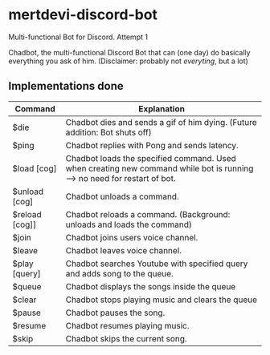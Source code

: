 # mertdevi-discord-bot
Multi-functional Bot for Discord. Attempt 1

Chadbot, the multi-functional Discord Bot that can (one day) do basically everything you ask of him. (Disclaimer: probably not *everyting*, but a lot)

## Implementations done
Command | Explanation
------ | ------
$die | Chadbot dies and sends a gif of him dying. (Future addition: Bot shuts off)
$ping | Chadbot replies with Pong and sends latency.
$load [cog] | Chadbot loads the specified command. Used when creating new command while bot is running --> no need for restart of bot.
$unload [cog] | Chadbot unloads a command.
$reload [cog]] | Chadbot reloads a command. (Background: unloads and loads the command)
$join | Chadbot joins users voice channel.
$leave | Chadbot leaves voice channel.
$play [query] | Chadbot searches Youtube with specified query and adds song to the queue.
$queue | Chadbot displays the songs inside the queue
$clear | Chadbot stops playing music and clears the queue
$pause | Chadbot pauses the song.
$resume | Chadbot resumes playing music.
$skip | Chadbot skips the current song.
